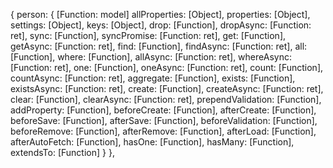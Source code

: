    { person:
      { [Function: model]
        allProperties: [Object],
        properties: [Object],
        settings: [Object],
        keys: [Object],
        drop: [Function],
        dropAsync: [Function: ret],
        sync: [Function],
        syncPromise: [Function: ret],
        get: [Function],
        getAsync: [Function: ret],
        find: [Function],
        findAsync: [Function: ret],
        all: [Function],
        where: [Function],
        allAsync: [Function: ret],
        whereAsync: [Function: ret],
        one: [Function],
        oneAsync: [Function: ret],
        count: [Function],
        countAsync: [Function: ret],
        aggregate: [Function],
        exists: [Function],
        existsAsync: [Function: ret],
        create: [Function],
        createAsync: [Function: ret],
        clear: [Function],
        clearAsync: [Function: ret],
        prependValidation: [Function],
        addProperty: [Function],
        beforeCreate: [Function],
        afterCreate: [Function],
        beforeSave: [Function],
        afterSave: [Function],
        beforeValidation: [Function],
        beforeRemove: [Function],
        afterRemove: [Function],
        afterLoad: [Function],
        afterAutoFetch: [Function],
        hasOne: [Function],
        hasMany: [Function],
        extendsTo: [Function] } },
